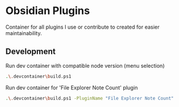 # Obsidian Plugins

Container for all plugins I use or contribute to created for easier maintainability.


## Development

Run dev container with compatible node version (menu selection)
```bash
.\.devcontainer\build.ps1
```

Run dev container for 'File Explorer Note Count' plugin
```bash
.\.devcontainer\build.ps1 -PluginName "File Explorer Note Count"
```